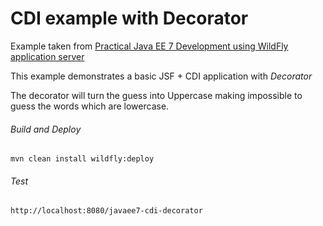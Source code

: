 CDI example with Decorator 
=====================================
Example taken from [Practical Java EE 7 Development using WildFly application server](http://www.itbuzzpress.com/ebooks/java-ee-7-development-on-wildfly.html)

This example demonstrates a basic JSF + CDI application with *Decorator*

The decorator will turn the guess into Uppercase making impossible to guess the words which are lowercase.

###### Build and Deploy
```shell
mvn clean install wildfly:deploy
```

###### Test
```shell
http://localhost:8080/javaee7-cdi-decorator
```
